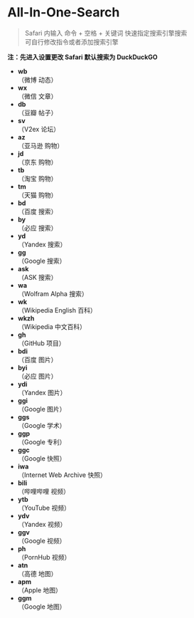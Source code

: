 # All-In-One-Search
> Safari 内输入 命令 + 空格 + 关键词 快速指定搜索引擎搜索  
> 可自行修改指令或者添加搜索引擎  

**注：先进入设置更改 Safari 默认搜索为 DuckDuckGO**  

- **wb**  
（微博 动态）
- **wx**  
（微信 文章）
- **db**  
（豆瓣 帖子）
- **sv**  
（V2ex 论坛）
- **az**  
（亚马逊 购物）
- **jd**  
（京东 购物）
- **tb**  
（淘宝 购物）
- **tm**  
（天猫 购物）
- **bd**  
（百度 搜索）
- **by**  
（必应 搜索）
- **yd**  
（Yandex 搜索）
- **gg**  
（Google 搜索）
- **ask**  
（ASK 搜索）
- **wa**  
（Wolfram Alpha 搜索）
- **wk**  
（Wikipedia English 百科）
- **wkzh**  
（Wikipedia 中文百科）
- **gh**  
（GitHub 项目）
- **bdi**  
（百度 图片）
- **byi**  
（必应 图片）
- **ydi**  
（Yandex 图片）
- **ggi**  
（Google 图片）
- **ggs**  
（Google 学术）
- **ggp**  
（Google 专利）
- **ggc**  
（Google 快照）
- **iwa**  
（Internet Web Archive 快照）
- **bili**  
（哔哩哔哩 视频）
- **ytb**  
（YouTube 视频）
- **ydv**  
（Yandex 视频）
- **ggv**  
（Google 视频）
- **ph**  
（PornHub 视频）
- **atn**  
（高德 地图）
- **apm**  
（Apple 地图）
- **ggm**  
（Google  地图）
